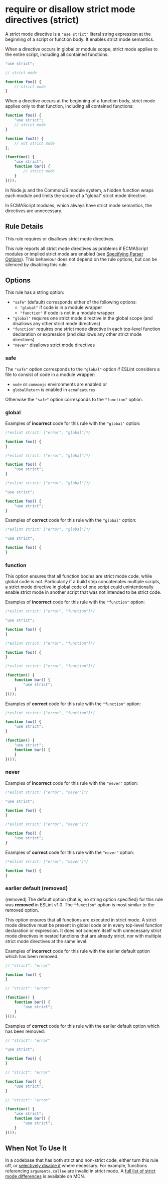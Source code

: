 # require or disallow strict mode directives (strict)

A strict mode directive is a `"use strict"` literal string expression at the beginning of a script or function body. It enables strict mode semantics.

When a directive occurs in global or module scope, strict mode applies to the entire script, including all contained functions:

```js
"use strict";

// strict mode

function foo() {
    // strict mode
}
```

When a directive occurs at the beginning of a function body, strict mode applies only to that function, including all contained functions:

```js
function foo() {
    "use strict";
    // strict mode
}

function foo2() {
    // not strict mode
};

(function() {
    "use strict";
    function bar() {
        // strict mode
    }
}());
```

In Node.js and the CommonJS module system, a hidden function wraps each module and limits the scope of a "global" strict mode directive.

In ECMAScript modules, which always have strict mode semantics, the directives are unnecessary.

## Rule Details

This rule requires or disallows strict mode directives.

This rule reports all strict mode directives as problems if ECMAScript modules or implied strict mode are enabled (see [Specifying Parser Options](../user-guide/configuring#specifying-parser-options)). This behaviour does not depend on the rule options, but can be silenced by disabling this rule.

## Options

This rule has a string option:

* `"safe"` (default) corresponds either of the following options:
    * `"global"` if code is in a module wrapper
    * `"function"` if code is not in a module wrapper
* `"global"` requires one strict mode directive in the global scope (and disallows any other strict mode directives)
* `"function"` requires one strict mode directive in each top-level function declaration or expression (and disallows any other strict mode directives)
* `"never"` disallows strict mode directives

### safe

The `"safe"` option corresponds to the `"global"` option if ESLint considers a file to consist of code in a module wrapper:

* `node` or `commonjs` environments are enabled or
* `globalReturn` is enabled in `ecmaFeatures`

Otherwise the `"safe"` option corresponds to the `"function"` option.

### global

Examples of **incorrect** code for this rule with the `"global"` option:

```js
/*eslint strict: ["error", "global"]*/

function foo() {
}
```

```js
/*eslint strict: ["error", "global"]*/

function foo() {
    "use strict";
}
```

```js
/*eslint strict: ["error", "global"]*/

"use strict";

function foo() {
    "use strict";
}
```

Examples of **correct** code for this rule with the `"global"` option:

```js
/*eslint strict: ["error", "global"]*/

"use strict";

function foo() {
}
```

### function

This option ensures that all function bodies are strict mode code, while global code is not. Particularly if a build step concatenates multiple scripts, a strict mode directive in global code of one script could unintentionally enable strict mode in another script that was not intended to be strict code.

Examples of **incorrect** code for this rule with the `"function"` option:

```js
/*eslint strict: ["error", "function"]*/

"use strict";

function foo() {
}
```

```js
/*eslint strict: ["error", "function"]*/

function foo() {
}
```

```js
/*eslint strict: ["error", "function"]*/

(function() {
    function bar() {
        "use strict";
    }
}());
```

Examples of **correct** code for this rule with the `"function"` option:

```js
/*eslint strict: ["error", "function"]*/

function foo() {
    "use strict";
}

(function() {
    "use strict";
    function bar() {
    }
}());
```

### never

Examples of **incorrect** code for this rule with the `"never"` option:

```js
/*eslint strict: ["error", "never"]*/

"use strict";

function foo() {
}
```

```js
/*eslint strict: ["error", "never"]*/

function foo() {
    "use strict";
}
```

Examples of **correct** code for this rule with the `"never"` option:

```js
/*eslint strict: ["error", "never"]*/

function foo() {
}
```

### earlier default (removed)

(removed) The default option (that is, no string option specified) for this rule was **removed** in ESLint v1.0. The `"function"` option is most similar to the removed option.

This option ensures that all functions are executed in strict mode. A strict mode directive must be present in global code or in every top-level function declaration or expression. It does not concern itself with unnecessary strict mode directives in nested functions that are already strict, nor with multiple strict mode directives at the same level.

Examples of **incorrect** code for this rule with the earlier default option which has been removed:

```js
// "strict": "error"

function foo() {
}
```

```js
// "strict": "error"

(function() {
    function bar() {
        "use strict";
    }
}());
```

Examples of **correct** code for this rule with the earlier default option which has been removed:

```js
// "strict": "error"

"use strict";

function foo() {
}
```

```js
// "strict": "error"

function foo() {
    "use strict";
}
```

```js
// "strict": "error"

(function() {
    "use strict";
    function bar() {
        "use strict";
    }
}());
```

## When Not To Use It

In a codebase that has both strict and non-strict code, either turn this rule off, or [selectively disable it](http://eslint.org/docs/user-guide/configuring) where necessary. For example, functions referencing `arguments.callee` are invalid in strict mode. A [full list of strict mode differences](https://developer.mozilla.org/en-US/docs/Web/JavaScript/Reference/Strict_mode/Transitioning_to_strict_mode#Differences_from_non-strict_to_strict) is available on MDN.
